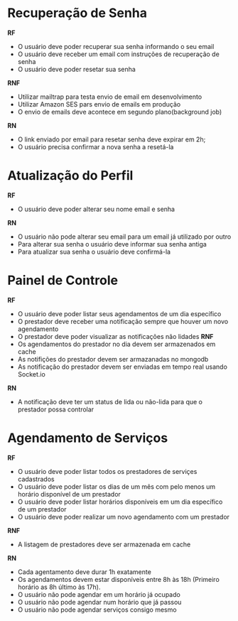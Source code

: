 # Recuperação de Senha

**RF**
- O usuário deve poder recuperar sua senha informando o seu email
- O usuário deve receber um email com instruções de recuperação de senha
- O usuário deve poder resetar sua senha

**RNF**

- Utilizar mailtrap para testa envio de email em desenvolvimento
- Utilizar Amazon SES pars envio de emails em produção
- O envio de emails deve acontece em segundo plano(background job)

**RN**

- O link enviado por email para resetar senha deve expirar em 2h;
- O usuário precisa confirmar a nova senha a resetá-la


# Atualização do Perfil

**RF**

- O usuário deve poder alterar seu nome email e senha

**RN**

- O usuário não pode alterar seu email para um email já utilizado por outro
- Para alterar sua senha o usuário deve informar sua senha antiga
- Para atualizar sua senha o usuário deve confirmá-la

# Painel de Controle
**RF**
- O usuário deve poder listar seus agendamentos de um dia específico
- O prestador deve receber uma notificação sempre que houver um novo agendamento
- O prestador deve poder visualizar as notificações não lidades
**RNF**
- Os agendamentos do prestador no dia devem ser armazenados em cache
- As notifições do prestador devem ser armazanadas no mongodb
- As notificação do prestador devem ser enviadas em tempo real usando Socket.io

**RN**
- A notificação deve ter um status de lida ou não-lida para que o prestador possa controlar

# Agendamento de Serviços

**RF**

- O usuário deve poder listar todos os prestadores de serviçes cadastrados
- O usuário deve poder listar os dias de um mês com pelo menos um horário disponível de um prestador
- O usuário deve poder listar horários disponíveis em um dia específico de um prestador
- O usuário deve poder realizar um novo agendamento com um prestador

**RNF**

- A listagem de prestadores deve ser armazenada em cache

**RN**

- Cada agentamento deve durar 1h exatamente
- Os agendamentos devem estar disponíveis entre 8h às 18h (Primeiro horário as 8h último às 17h).
- O usuário não pode agendar em um horário já ocupado
- O usuário não pode agendar num horário que já passou
- O usuário não pode agendar serviços consigo mesmo
